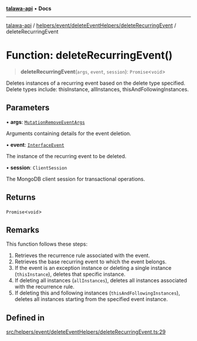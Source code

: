[**talawa-api**](../../../../../README.md) • **Docs**

***

[talawa-api](../../../../../modules.md) / [helpers/event/deleteEventHelpers/deleteRecurringEvent](../README.md) / deleteRecurringEvent

# Function: deleteRecurringEvent()

> **deleteRecurringEvent**(`args`, `event`, `session`): `Promise`\<`void`\>

Deletes instances of a recurring event based on the delete type specified.
Delete types include: thisInstance, allInstances, thisAndFollowingInstances.

## Parameters

• **args**: [`MutationRemoveEventArgs`](../../../../../types/generatedGraphQLTypes/type-aliases/MutationRemoveEventArgs.md)

Arguments containing details for the event deletion.

• **event**: [`InterfaceEvent`](../../../../../models/Event/interfaces/InterfaceEvent.md)

The instance of the recurring event to be deleted.

• **session**: `ClientSession`

The MongoDB client session for transactional operations.

## Returns

`Promise`\<`void`\>

## Remarks

This function follows these steps:
1. Retrieves the recurrence rule associated with the event.
2. Retrieves the base recurring event to which the event belongs.
3. If the event is an exception instance or deleting a single instance (`thisInstance`), deletes that specific instance.
4. If deleting all instances (`allInstances`), deletes all instances associated with the recurrence rule.
5. If deleting this and following instances (`thisAndFollowingInstances`), deletes all instances starting from the specified event instance.

## Defined in

[src/helpers/event/deleteEventHelpers/deleteRecurringEvent.ts:29](https://github.com/PalisadoesFoundation/talawa-api/blob/3bacbf38707ebd3e3e5f1bc5b4cc7aa3b2adc169/src/helpers/event/deleteEventHelpers/deleteRecurringEvent.ts#L29)
